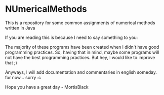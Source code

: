 # NUmericalMethods
This is a repository for some common assignments of numerical methods written in Java

If you are reading this is because I need to say something to you:

The majority of these programs have been created when I didn't have good programming practices. So, having that in mind, maybe some programs will not have the best programming practices. But hey, I would like to improve that ;) 

Anyways, I will add documentation and commentaries in english someday. for now... sorry :c 
		
Hope you have a great day - MortisBlack
